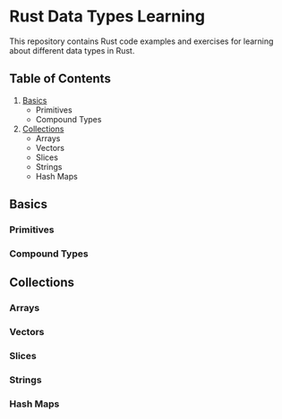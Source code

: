 # Rust Data Types Learning

This repository contains Rust code examples and exercises for learning about different data types in Rust.

## Table of Contents

1. [Basics](#basics)
    - Primitives
    - Compound Types
2. [Collections](#collections)
    - Arrays
    - Vectors
    - Slices
    - Strings
    - Hash Maps

## Basics

### Primitives

### Compound Types

## Collections

### Arrays

### Vectors

### Slices

### Strings

### Hash Maps
